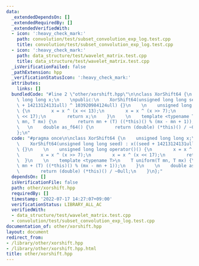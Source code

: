 ```yaml
---
data:
  _extendedDependsOn: []
  _extendedRequiredBy: []
  _extendedVerifiedWith:
  - icon: ':heavy_check_mark:'
    path: convolution/test/subset_convolution_exp_log.test.cpp
    title: convolution/test/subset_convolution_exp_log.test.cpp
  - icon: ':heavy_check_mark:'
    path: data_structure/test/wavelet_matrix.test.cpp
    title: data_structure/test/wavelet_matrix.test.cpp
  _isVerificationFailed: false
  _pathExtension: hpp
  _verificationStatusIcon: ':heavy_check_mark:'
  attributes:
    links: []
  bundledCode: "#line 2 \"other/xorshift.hpp\"\n\nclass XorShift64 {\n    unsigned\
    \ long long x;\n    \npublic:\n    XorShift64(unsigned long long seed) : x((seed\
    \ + 14213124131ull) ^ 103920984124ull) {}\n    \n    unsigned long long operator()()\
    \ {\n        x = x ^ (x << 13);\n        x = x ^ (x >> 7);\n        x = x ^ (x\
    \ << 17);\n        return x;\n    }\n    \n    template <typename T>\n    T uniform(T\
    \ mn, T mx) {\n        return mn + (T) ((*this)() % (mx - mn + 1));\n    }\n \
    \   \n    double as_f64() {\n        return (double) (*this)() / ~0ull;\n    }\n\
    };\n"
  code: "#pragma once\n\nclass XorShift64 {\n    unsigned long long x;\n    \npublic:\n\
    \    XorShift64(unsigned long long seed) : x((seed + 14213124131ull) ^ 103920984124ull)\
    \ {}\n    \n    unsigned long long operator()() {\n        x = x ^ (x << 13);\n\
    \        x = x ^ (x >> 7);\n        x = x ^ (x << 17);\n        return x;\n  \
    \  }\n    \n    template <typename T>\n    T uniform(T mn, T mx) {\n        return\
    \ mn + (T) ((*this)() % (mx - mn + 1));\n    }\n    \n    double as_f64() {\n\
    \        return (double) (*this)() / ~0ull;\n    }\n};"
  dependsOn: []
  isVerificationFile: false
  path: other/xorshift.hpp
  requiredBy: []
  timestamp: '2022-07-17 14:27:07+09:00'
  verificationStatus: LIBRARY_ALL_AC
  verifiedWith:
  - data_structure/test/wavelet_matrix.test.cpp
  - convolution/test/subset_convolution_exp_log.test.cpp
documentation_of: other/xorshift.hpp
layout: document
redirect_from:
- /library/other/xorshift.hpp
- /library/other/xorshift.hpp.html
title: other/xorshift.hpp
---
```

